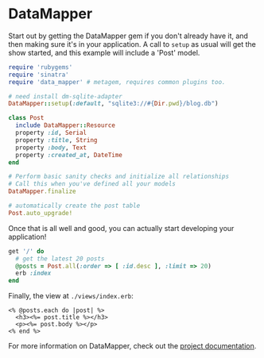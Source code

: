 # DataMapper

Start out by getting the DataMapper gem if you don't already have it, and then
making sure it's in your application. A call to `setup` as usual will get the
show started, and this example will include a 'Post' model.

```ruby
require 'rubygems'
require 'sinatra'
require 'data_mapper' # metagem, requires common plugins too.

# need install dm-sqlite-adapter
DataMapper::setup(:default, "sqlite3://#{Dir.pwd}/blog.db")

class Post
  include DataMapper::Resource
  property :id, Serial
  property :title, String
  property :body, Text
  property :created_at, DateTime
end

# Perform basic sanity checks and initialize all relationships
# Call this when you've defined all your models
DataMapper.finalize

# automatically create the post table
Post.auto_upgrade!
```

Once that is all well and good, you can actually start developing your
application!

```ruby
get '/' do
  # get the latest 20 posts
  @posts = Post.all(:order => [ :id.desc ], :limit => 20)
  erb :index
end
```

Finally, the view at `./views/index.erb`:

```erb
<% @posts.each do |post| %>
  <h3><%= post.title %></h3>
  <p><%= post.body %></p>
<% end %>
```

For more information on DataMapper, check out the [project
documentation](http://datamapper.org/docs/ "DataMapper").
